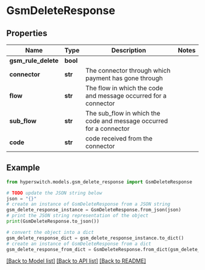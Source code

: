 # GsmDeleteResponse


## Properties

Name | Type | Description | Notes
------------ | ------------- | ------------- | -------------
**gsm_rule_delete** | **bool** |  | 
**connector** | **str** | The connector through which payment has gone through | 
**flow** | **str** | The flow in which the code and message occurred for a connector | 
**sub_flow** | **str** | The sub_flow in which the code and message occurred  for a connector | 
**code** | **str** | code received from the connector | 

## Example

```python
from hyperswitch.models.gsm_delete_response import GsmDeleteResponse

# TODO update the JSON string below
json = "{}"
# create an instance of GsmDeleteResponse from a JSON string
gsm_delete_response_instance = GsmDeleteResponse.from_json(json)
# print the JSON string representation of the object
print(GsmDeleteResponse.to_json())

# convert the object into a dict
gsm_delete_response_dict = gsm_delete_response_instance.to_dict()
# create an instance of GsmDeleteResponse from a dict
gsm_delete_response_from_dict = GsmDeleteResponse.from_dict(gsm_delete_response_dict)
```
[[Back to Model list]](../README.md#documentation-for-models) [[Back to API list]](../README.md#documentation-for-api-endpoints) [[Back to README]](../README.md)


